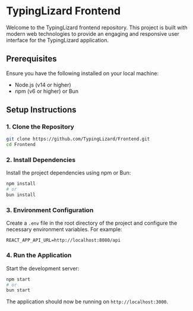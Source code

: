 # TypingLizard Frontend

Welcome to the TypingLizard frontend repository. This project is built with modern web technologies to provide an engaging and responsive user interface for the TypingLizard application.

## Prerequisites

Ensure you have the following installed on your local machine:
- Node.js (v14 or higher)
- npm (v6 or higher) or Bun

## Setup Instructions

### 1. Clone the Repository

```sh
git clone https://github.com/TypingLizard/Frontend.git
cd Frontend
```

### 2. Install Dependencies

Install the project dependencies using npm or Bun:

```sh
npm install
# or
bun install
```

### 3. Environment Configuration

Create a `.env` file in the root directory of the project and configure the necessary environment variables. For example:

```
REACT_APP_API_URL=http://localhost:8080/api
```

### 4. Run the Application

Start the development server:

```sh
npm start
# or
bun start
```

The application should now be running on `http://localhost:3000`.
